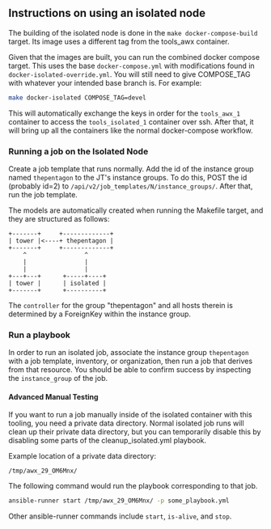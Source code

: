 ## Instructions on using an isolated node

The building of the isolated node is done in the `make docker-compose-build`
target. Its image uses a different tag from the tools_awx container.

Given that the images are built, you can run the combined docker compose target. This uses
the base `docker-compose.yml` with modifications found in `docker-isolated-override.yml`.
You will still need to give COMPOSE_TAG with whatever your intended
base branch is. For example:

```bash
make docker-isolated COMPOSE_TAG=devel
```

This will automatically exchange the keys in order for the `tools_awx_1`
container to access the `tools_isolated_1` container over ssh.
After that, it will bring up all the containers like the normal docker-compose
workflow.

### Running a job on the Isolated Node

Create a job template that runs normally. Add the id of the instance
group named `thepentagon` to the JT's instance groups. To do this, POST
the id (probably id=2) to `/api/v2/job_templates/N/instance_groups/`.
After that, run the job template.

The models are automatically created when running the Makefile target,
and they are structured as follows:

    +-------+     +-------------+
    | tower |<----+ thepentagon |
    +-------+     +-------------+
        ^                ^
        |                |
        |                |
    +---+---+      +-----+----+
    | tower |      | isolated |
    +-------+      +----------+

The `controller` for the group "thepentagon" and all hosts therein is
determined by a ForeignKey within the instance group.

### Run a playbook

In order to run an isolated job, associate the instance group `thepentagon` with
a job template, inventory, or organization, then run a job that derives from
that resource. You should be able to confirm success by inspecting the
`instance_group` of the job.

#### Advanced Manual Testing

If you want to run a job manually inside of the isolated container with this
tooling, you need a private data directory. Normal isolated job runs will
clean up their private data directory, but you can temporarily disable this
by disabling some parts of the cleanup_isolated.yml playbook.

Example location of a private data directory:

`/tmp/awx_29_OM6Mnx/`

The following command would run the playbook corresponding to that job.

```bash
ansible-runner start /tmp/awx_29_OM6Mnx/ -p some_playbook.yml
```

Other ansible-runner commands include `start`, `is-alive`, and `stop`.
